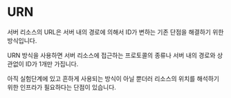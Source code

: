 # URN

서버 리소스의 URL은 서버 내의 경로에 의해서 ID가 변하는 기존 단점을 해결하기 위한 방식입니다.

URN 방식을 사용하면 서버 리소스에 접근하는 프로토콜의 종류나 서버 내의 경로와 상관없이 ID가 1개만 가집니다.

아직 실험단계에 있고 흔하게 사용되는 방식이 아닐 뿐더러 리소스의 위치를 해석하기 위한 인프라가 필요하다는 단점이 있습니다.
